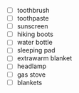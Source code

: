 - [ ] toothbrush
- [ ] toothpaste
- [ ] sunscreen
- [ ] hiking boots
- [ ] water bottle
- [ ] sleeping pad
- [ ] extrawarm blanket
- [ ] headlamp
- [ ] gas stove
- [ ] blankets
